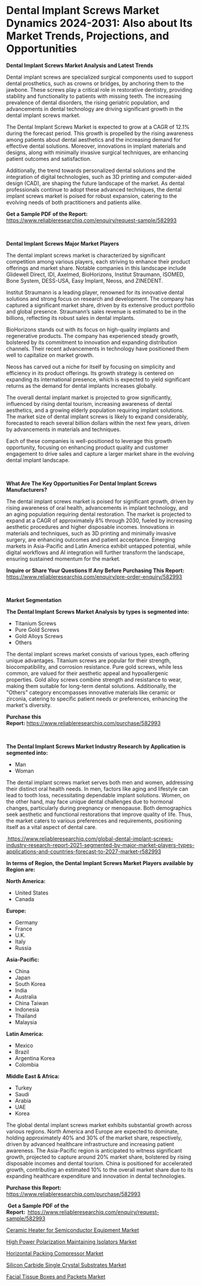 <p><h1>Dental Implant Screws Market Dynamics 2024-2031: Also about Its Market Trends, Projections, and Opportunities</h1></p><p><strong>Dental Implant Screws Market Analysis and Latest Trends</strong></p>
<p><p>Dental implant screws are specialized surgical components used to support dental prosthetics, such as crowns or bridges, by anchoring them to the jawbone. These screws play a critical role in restorative dentistry, providing stability and functionality to patients with missing teeth. The increasing prevalence of dental disorders, the rising geriatric population, and advancements in dental technology are driving significant growth in the dental implant screws market.</p><p>The Dental Implant Screws Market is expected to grow at a CAGR of 12.1% during the forecast period. This growth is propelled by the rising awareness among patients about dental aesthetics and the increasing demand for effective dental solutions. Moreover, innovations in implant materials and designs, along with minimally invasive surgical techniques, are enhancing patient outcomes and satisfaction. </p><p>Additionally, the trend towards personalized dental solutions and the integration of digital technologies, such as 3D printing and computer-aided design (CAD), are shaping the future landscape of the market. As dental professionals continue to adopt these advanced techniques, the dental implant screws market is poised for robust expansion, catering to the evolving needs of both practitioners and patients alike.</p></p>
<p><strong>Get a Sample PDF of the Report:&nbsp;</strong> <a href="https://www.reliableresearchiq.com/enquiry/request-sample/582993?utm_campaign=101&utm_medium=2&utm_source=Github&utm_content=ia&utm_term=09122024&utm_id=dental-implant-screws">https://www.reliableresearchiq.com/enquiry/request-sample/582993</a></p>
<p>&nbsp;</p>
<p><strong>Dental Implant Screws Major Market Players</strong></p>
<p><p>The dental implant screws market is characterized by significant competition among various players, each striving to enhance their product offerings and market share. Notable companies in this landscape include Glidewell Direct, IDI, Axelmed, BioHorizons, Institut Straumann, ISOMED, Bone System, DESS-USA, Easy Implant, Neoss, and ZINEDENT.</p><p>Institut Straumann is a leading player, renowned for its innovative dental solutions and strong focus on research and development. The company has captured a significant market share, driven by its extensive product portfolio and global presence. Straumann’s sales revenue is estimated to be in the billions, reflecting its robust sales in dental implants.</p><p>BioHorizons stands out with its focus on high-quality implants and regenerative products. The company has experienced steady growth, bolstered by its commitment to innovation and expanding distribution channels. Their recent advancements in technology have positioned them well to capitalize on market growth.</p><p>Neoss has carved out a niche for itself by focusing on simplicity and efficiency in its product offerings. Its growth strategy is centered on expanding its international presence, which is expected to yield significant returns as the demand for dental implants increases globally.</p><p>The overall dental implant market is projected to grow significantly, influenced by rising dental tourism, increasing awareness of dental aesthetics, and a growing elderly population requiring implant solutions. The market size of dental implant screws is likely to expand considerably, forecasted to reach several billion dollars within the next few years, driven by advancements in materials and techniques.</p><p>Each of these companies is well-positioned to leverage this growth opportunity, focusing on enhancing product quality and customer engagement to drive sales and capture a larger market share in the evolving dental implant landscape.</p></p>
<p>&nbsp;</p>
<p><strong>What Are The Key Opportunities For Dental Implant Screws Manufacturers?</strong></p>
<p><p>The dental implant screws market is poised for significant growth, driven by rising awareness of oral health, advancements in implant technology, and an aging population requiring dental restoration. The market is projected to expand at a CAGR of approximately 8% through 2030, fueled by increasing aesthetic procedures and higher disposable incomes. Innovations in materials and techniques, such as 3D printing and minimally invasive surgery, are enhancing outcomes and patient acceptance. Emerging markets in Asia-Pacific and Latin America exhibit untapped potential, while digital workflows and AI integration will further transform the landscape, ensuring sustained momentum for the market.</p></p>
<p><strong>Inquire or Share Your Questions If Any Before Purchasing This Report:</strong> <a href="https://www.reliableresearchiq.com/enquiry/pre-order-enquiry/582993?utm_campaign=101&utm_medium=2&utm_source=Github&utm_content=ia&utm_term=09122024&utm_id=dental-implant-screws">https://www.reliableresearchiq.com/enquiry/pre-order-enquiry/582993</a></p>
<p>&nbsp;</p>
<p><strong>Market Segmentation</strong></p>
<p><strong>The Dental Implant Screws Market Analysis by types is segmented into:</strong></p>
<p><ul><li>Titanium Screws</li><li>Pure Gold Screws</li><li>Gold Alloys Screws</li><li>Others</li></ul></p>
<p><p>The dental implant screws market consists of various types, each offering unique advantages. Titanium screws are popular for their strength, biocompatibility, and corrosion resistance. Pure gold screws, while less common, are valued for their aesthetic appeal and hypoallergenic properties. Gold alloy screws combine strength and resistance to wear, making them suitable for long-term dental solutions. Additionally, the "Others" category encompasses innovative materials like ceramic or zirconia, catering to specific patient needs or preferences, enhancing the market's diversity.</p></p>
<p><strong>Purchase this Report:&nbsp;</strong><a href="https://www.reliableresearchiq.com/purchase/582993?utm_campaign=101&utm_medium=2&utm_source=Github&utm_content=ia&utm_term=09122024&utm_id=dental-implant-screws">https://www.reliableresearchiq.com/purchase/582993</a></p>
<p>&nbsp;</p>
<p><strong>The Dental Implant Screws Market Industry Research by Application is segmented into:</strong></p>
<p><ul><li>Man</li><li>Woman</li></ul></p>
<p><p>The dental implant screws market serves both men and women, addressing their distinct oral health needs. In men, factors like aging and lifestyle can lead to tooth loss, necessitating dependable implant solutions. Women, on the other hand, may face unique dental challenges due to hormonal changes, particularly during pregnancy or menopause. Both demographics seek aesthetic and functional restorations that improve quality of life. Thus, the market caters to various preferences and requirements, positioning itself as a vital aspect of dental care.</p></p>
<p><a href="https://www.reliableresearchiq.com/global-dental-implant-screws-industry-research-report-2021-segmented-by-major-market-players-types-applications-and-countries-forecast-to-2027-market-r582993?utm_campaign=101&utm_medium=2&utm_source=Github&utm_content=ia&utm_term=09122024&utm_id=dental-implant-screws">&nbsp;https://www.reliableresearchiq.com/global-dental-implant-screws-industry-research-report-2021-segmented-by-major-market-players-types-applications-and-countries-forecast-to-2027-market-r582993</a></p>
<p><strong>In terms of Region, the Dental Implant Screws Market Players available by Region are:</strong></p>
<p>
    <p> <strong> North America: </strong>
        <ul>
            <li>United States</li>
            <li>Canada</li>
        </ul>
        </p> 
    <p> <strong> Europe: </strong>
        <ul>
            <li>Germany</li>
            <li>France</li>
            <li>U.K.</li>
            <li>Italy</li>
            <li>Russia</li>
        </ul>
        </p> 
    <p> <strong> Asia-Pacific: </strong>
        <ul>
            <li>China</li>
            <li>Japan</li>
            <li>South Korea</li>
            <li>India</li>
            <li>Australia</li>
            <li>China Taiwan</li>
            <li>Indonesia</li>
            <li>Thailand</li>
            <li>Malaysia</li>
        </ul>
        </p> 
    <p> <strong> Latin America: </strong>
        <ul>
            <li>Mexico</li>
            <li>Brazil</li>
            <li>Argentina Korea</li>
            <li>Colombia</li>
        </ul>
        </p> 
    <p> <strong> Middle East & Africa: </strong>
        <ul>
            <li>Turkey</li>
            <li>Saudi</li>
            <li>Arabia</li>
            <li>UAE</li>
            <li>Korea</li>
        </ul>
    </p>
    </p>
<p><p>The global dental implant screws market exhibits substantial growth across various regions. North America and Europe are expected to dominate, holding approximately 40% and 30% of the market share, respectively, driven by advanced healthcare infrastructure and increasing patient awareness. The Asia-Pacific region is anticipated to witness significant growth, projected to capture around 20% market share, bolstered by rising disposable incomes and dental tourism. China is positioned for accelerated growth, contributing an estimated 10% to the overall market share due to its expanding healthcare expenditure and innovation in dental technologies.</p></p>
<p><strong>Purchase this Report: </strong><a href="https://www.reliableresearchiq.com/purchase/582993?utm_campaign=101&utm_medium=2&utm_source=Github&utm_content=ia&utm_term=09122024&utm_id=dental-implant-screws">https://www.reliableresearchiq.com/purchase/582993</a></p>
<p>&nbsp;<strong>Get a Sample PDF of the Report:&nbsp;&nbsp;</strong><a href="https://www.reliableresearchiq.com/enquiry/request-sample/582993?utm_campaign=101&utm_medium=2&utm_source=Github&utm_content=ia&utm_term=09122024&utm_id=dental-implant-screws">https://www.reliableresearchiq.com/enquiry/request-sample/582993</a></p>
<p><strong></strong></p>
<p><p><a href="https://www.linkedin.com/pulse/t-insight-dial-ziosf?utm_campaign=101&utm_medium=2&utm_source=Github&utm_content=ia&utm_term=09122024&utm_id=dental-implant-screws">Ceramic Heater for Semiconductor Equipment Market</a></p><p><a href="https://www.linkedin.com/pulse/strategic-insights-global-high-power-polarization-maintaining-q9tlf?utm_campaign=101&utm_medium=2&utm_source=Github&utm_content=ia&utm_term=09122024&utm_id=dental-implant-screws">High Power Polarization Maintaining Isolators Market</a></p><p><a href="https://www.linkedin.com/pulse/the-sympatico-insight-9odme?utm_campaign=101&utm_medium=2&utm_source=Github&utm_content=ia&utm_term=09122024&utm_id=dental-implant-screws">Horizontal Packing Compressor Market</a></p><p><a href="https://www.linkedin.com/pulse/the-sympatico-insight-9odme?utm_campaign=101&utm_medium=2&utm_source=Github&utm_content=ia&utm_term=09122024&utm_id=dental-implant-screws">Silicon Carbide Single Crystal Substrates Market</a></p><p><a href="https://www.linkedin.com/pulse/facial-tissue-boxes-packets-market-analysis-qualitative-quantitative-5nade?utm_campaign=101&utm_medium=2&utm_source=Github&utm_content=ia&utm_term=09122024&utm_id=dental-implant-screws">Facial Tissue Boxes and Packets Market</a></p></p>